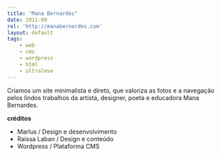 ```yaml
---
title: "Mana Bernardes"
date: 2011-09
rel: 'http://manabernardes.com'
layout: default
tags:
	- web
	- cms
	- wordpress
	- html
	- ultraleve
---
```


Criamos um site minimalista e direto, que valoriza as fotos e a navegação pelos lindos trabalhos da artista, designer, poeta e educadora Mana Bernardes.

**créditos**

- Marlus / Design e desenvolvimento
- Raissa Laban / Design e conteúdo
- Wordpress / Plataforma CMS
